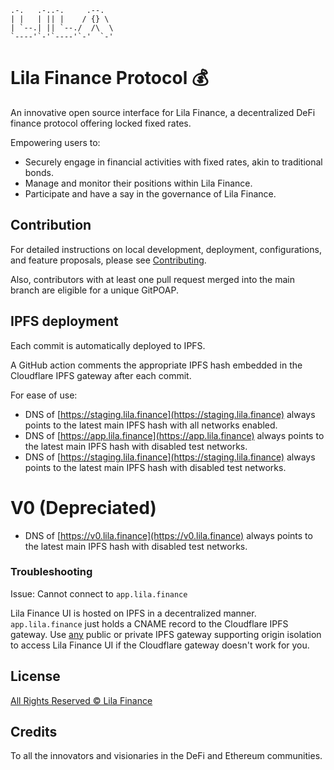```
.-.   .-..-.     .--.  
| |   | || |    / {} \ 
| `--.| || `--./  /\  \
`----'`-'`----'`-'  `-'
```

# Lila Finance Protocol :moneybag:

An innovative open source interface for Lila Finance, a decentralized DeFi finance protocol offering locked fixed rates.

Empowering users to:

- Securely engage in financial activities with fixed rates, akin to traditional bonds.
- Manage and monitor their positions within Lila Finance.
- Participate and have a say in the governance of Lila Finance.

## Contribution

For detailed instructions on local development, deployment, configurations, and feature proposals, please see [Contributing](./CONTRIBUTING.md).

Also, contributors with at least one pull request merged into the main branch are eligible for a unique GitPOAP.

## IPFS deployment

Each commit is automatically deployed to IPFS.

A GitHub action comments the appropriate IPFS hash embedded in the Cloudflare IPFS gateway after each commit.

For ease of use:

- DNS of [https://staging.lila.finance](https://staging.lila.finance) always points to the latest main IPFS hash with all networks enabled.
- DNS of [https://app.lila.finance](https://app.lila.finance) always points to the latest main IPFS hash with disabled test networks.
- DNS of [https://staging.lila.finance](https://staging.lila.finance) always points to the latest main IPFS hash with disabled test networks.

# V0 (Depreciated)
- DNS of [https://v0.lila.finance](https://v0.lila.finance) always points to the latest main IPFS hash with disabled test networks.

### Troubleshooting

Issue: Cannot connect to `app.lila.finance`

Lila Finance UI is hosted on IPFS in a decentralized manner. `app.lila.finance` just holds a CNAME record to the Cloudflare IPFS gateway. Use [any](https://ipfs.github.io/public-gateway-checker/) public or private IPFS gateway supporting origin isolation to access Lila Finance UI if the Cloudflare gateway doesn't work for you.

## License

[All Rights Reserved © Lila Finance](./LICENSE.md)

## Credits

To all the innovators and visionaries in the DeFi and Ethereum communities.

